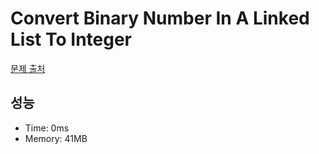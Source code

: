 # Convert Binary Number In A Linked List To Integer

[문제 출처](https://leetcode.com/problems/convert-binary-number-in-a-linked-list-to-integer)

## 성능

- Time: 0ms
- Memory: 41MB